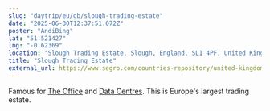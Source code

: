 ```yaml
---
slug: "daytrip/eu/gb/slough-trading-estate"
date: "2025-06-30T12:37:51.072Z"
poster: "AndiBing"
lat: "51.521427"
lng: "-0.62369"
location: "Slough Trading Estate, Slough, England, SL1 4PF, United Kingdom"
title: "Slough Trading Estate"
external_url: https://www.segro.com/countries-repository/united-kingdom/slough-trading-estate
---
```

Famous for [The Office](https://en.wikipedia.org/wiki/The_Office_(British_TV_series)) and [Data Centres](https://www.bbc.co.uk/news/articles/cyrl7nlnkjpo).
This is Europe's largest trading estate.
